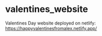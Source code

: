 # valentines_website

Valentines Day website deployed on netlify:
https://happyvalentinesfromalex.netlify.app/
